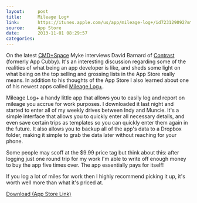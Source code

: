 ```yaml
---
layout:     post
title:      Mileage Log+
link:       https://itunes.apple.com/us/app/mileage-log+/id723129092?mt=8&uo=4&at=11lo9c&ct=blogPost
source:     App Store
date:       2013-11-01 08:29:57
categories:
---
```


On the latest [CMD+Space][podcastLink] Myke interviews David Barnard of [Contrast][contrastLink] (formerly App Cubby). It's an interesting discussion regarding some of the realities of what being an app developer is like, and sheds some light on what being on the top selling and grossing lists in the App Store really means. In addition to his thoughts of the App Store I also learned about one of his newest apps called [Mileage Log+][productLink].

Mileage Log+ a handy little app that allows you to easily log and report on mileage you accrue for work purposes. I downloaded it last night and started to enter all of my weekly drives between Indy and Muncie. It's a simple interface that allows you to quickly enter all necessary details, and even save certain trips as templates so you can quickly enter them again in the future. It also allows you to backup all of the app's data to a Dropbox folder, making it simple to grab the data later without reaching for your phone.

Some people may scoff at the $9.99 price tag but think about this: after logging just one round trip for my work I'm able to write off enough money to buy the app five times over. The app essentially pays for itself!

If you log a lot of miles for work then I highly recommend picking it up, it's worth well more than what it's priced at.

[Download (App Store Link)][appLink]

[contrastLink]: http://contrast.co/
[productLink]: http://contrast.co/mileage-log/
[podcastLink]: http://5by5.tv/cmdspace/68
[appLink]: https://itunes.apple.com/us/app/mileage-log+/id723129092?mt=8&uo=4&at=11lo9c&ct=blogPost